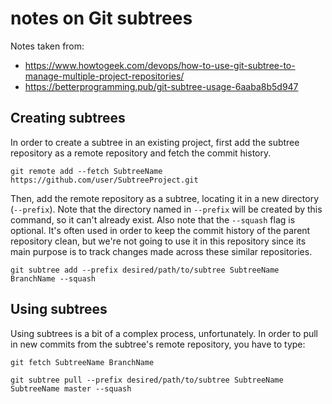 # notes on Git subtrees

Notes taken from: 
- https://www.howtogeek.com/devops/how-to-use-git-subtree-to-manage-multiple-project-repositories/
- https://betterprogramming.pub/git-subtree-usage-6aaba8b5d947

## Creating subtrees

In order to create a subtree in an existing project, first add the subtree repository as a remote repository and fetch the commit history.

```
git remote add --fetch SubtreeName https://github.com/user/SubtreeProject.git
```

Then, add the remote repository as a subtree, locating it in a new directory (`--prefix`). Note that the directory named in `--prefix` will be created by this command, so it can't already exist. Also note that the `--squash` flag is optional. It's often used in order to keep the commit history of the parent repository clean, but we're not going to use it in this repository since its main purpose is to track changes made across these similar repositories.

```
git subtree add --prefix desired/path/to/subtree SubtreeName BranchName --squash
```

## Using subtrees

Using subtrees is a bit of a complex process, unfortunately. In order to pull in new commits from the subtree's remote repository, you have to type:

```
git fetch SubtreeName BranchName

git subtree pull --prefix desired/path/to/subtree SubtreeName SubtreeName master --squash
```
